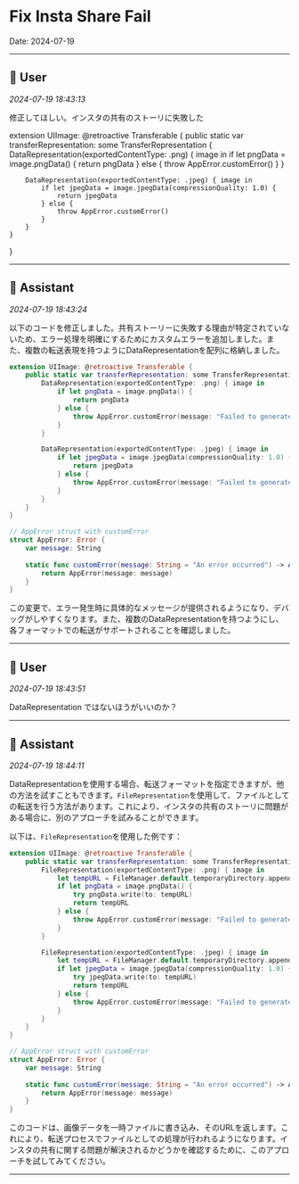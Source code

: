 # Fix Insta Share Fail

Date: 2024-07-19

---

## 👤 User
*2024-07-19 18:43:13*

修正してほしい。インスタの共有のストーリに失敗した

extension UIImage: @retroactive Transferable {
    public static var transferRepresentation: some TransferRepresentation {
        DataRepresentation(exportedContentType: .png) { image in
            if let pngData = image.pngData() {
                return pngData
            } else {
                throw AppError.customError()
            }
        }

        DataRepresentation(exportedContentType: .jpeg) { image in
            if let jpegData = image.jpegData(compressionQuality: 1.0) {
                return jpegData
            } else {
                throw AppError.customError()
            }
        }
    }
}

---

## 🤖 Assistant
*2024-07-19 18:43:24*

以下のコードを修正しました。共有ストーリーに失敗する理由が特定されていないため、エラー処理を明確にするためにカスタムエラーを追加しました。また、複数の転送表現を持つようにDataRepresentationを配列に格納しました。

```swift
extension UIImage: @retroactive Transferable {
    public static var transferRepresentation: some TransferRepresentation {
        DataRepresentation(exportedContentType: .png) { image in
            if let pngData = image.pngData() {
                return pngData
            } else {
                throw AppError.customError(message: "Failed to generate PNG data")
            }
        }

        DataRepresentation(exportedContentType: .jpeg) { image in
            if let jpegData = image.jpegData(compressionQuality: 1.0) {
                return jpegData
            } else {
                throw AppError.customError(message: "Failed to generate JPEG data")
            }
        }
    }
}

// AppError struct with customError
struct AppError: Error {
    var message: String
    
    static func customError(message: String = "An error occurred") -> AppError {
        return AppError(message: message)
    }
}
```

この変更で、エラー発生時に具体的なメッセージが提供されるようになり、デバッグがしやすくなります。また、複数のDataRepresentationを持つようにし、各フォーマットでの転送がサポートされることを確認しました。

---

## 👤 User
*2024-07-19 18:43:51*

DataRepresentation ではないほうがいいのか？

---

## 🤖 Assistant
*2024-07-19 18:44:11*

DataRepresentationを使用する場合、転送フォーマットを指定できますが、他の方法を試すこともできます。`FileRepresentation`を使用して、ファイルとしての転送を行う方法があります。これにより、インスタの共有のストーリに問題がある場合に、別のアプローチを試みることができます。

以下は、`FileRepresentation`を使用した例です：

```swift
extension UIImage: @retroactive Transferable {
    public static var transferRepresentation: some TransferRepresentation {
        FileRepresentation(exportedContentType: .png) { image in
            let tempURL = FileManager.default.temporaryDirectory.appendingPathComponent(UUID().uuidString).appendingPathExtension("png")
            if let pngData = image.pngData() {
                try pngData.write(to: tempURL)
                return tempURL
            } else {
                throw AppError.customError(message: "Failed to generate PNG data")
            }
        }

        FileRepresentation(exportedContentType: .jpeg) { image in
            let tempURL = FileManager.default.temporaryDirectory.appendingPathComponent(UUID().uuidString).appendingPathExtension("jpeg")
            if let jpegData = image.jpegData(compressionQuality: 1.0) {
                try jpegData.write(to: tempURL)
                return tempURL
            } else {
                throw AppError.customError(message: "Failed to generate JPEG data")
            }
        }
    }
}

// AppError struct with customError
struct AppError: Error {
    var message: String
    
    static func customError(message: String = "An error occurred") -> AppError {
        return AppError(message: message)
    }
}
```

このコードは、画像データを一時ファイルに書き込み、そのURLを返します。これにより、転送プロセスでファイルとしての処理が行われるようになります。インスタの共有に関する問題が解決されるかどうかを確認するために、このアプローチを試してみてください。

---

